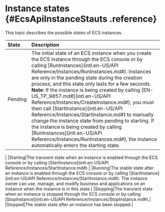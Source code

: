 # Instance states {#EcsApiInstanceStauts .reference}

This topic describes the possible states of ECS instances.

|State|Description|
|:----|:----------|
|Pending|The initial state of an ECS instance when you create the ECS instance through the ECS console or by calling [RunInstances](intl.en-US/API Reference/Instances/RunInstances.md#). Instances are only in the pending state during the creation process, and this state only lasts for a few seconds. **Note:** If the instance is being created by calling [EN-US\_TP\_9857.md\#](intl.en-US/API Reference/Instances/CreateInstance.md#), you must then call [StartInstance](intl.en-US/API Reference/Instances/StartInstance.md#) to manually change the instance state from pending to starting. If the instance is being created by calling [RunInstances](intl.en-US/API Reference/Instances/RunInstances.md#), the instance automatically enters the starting state.

 |
|Starting|The transient state when an instance is enabled through the ECS console or by calling [StartInstance](intl.en-US/API Reference/Instances/StartInstance.md#).|
|Running|The stable state after an instance is enabled through the ECS console or by calling [StartInstance](intl.en-US/API Reference/Instances/StartInstance.md#). The instance owner can use, manage, and modify business and applications on an instance when the instance is in this state.|
|Stopping|The transient state when an instance is stopped through the ECS console or by calling [StopInstance](intl.en-US/API Reference/Instances/StopInstance.md#).|
|Stopped|The stable state after an instance has been stopped.|

